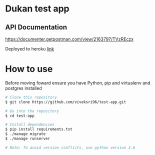 # Dukan test app

## API Documentation

https://documenter.getpostman.com/view/2163797/TVzREczx

Deployed to heroku [link](https://dukan-test-app.herokuapp.com/)

How to use
===
Before moving foward ensure you have Python, pip and virtualenv and postgres installed

```bash
# Clone this repository
$ git clone https://github.com/viveksri96/test-app.git

# Go into the repository
$ cd test-app

# Install dependencies
$ pip install requirements.txt
$ ./manage migrate
$ ./manage runserver

# Note: To avoid version conflicts, use python version 3.6
```
